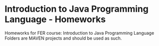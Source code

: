 # Introduction to Java Programming Language - Homeworks
Homeworks for FER course: Introduction to Java Programming Language  
Folders are MAVEN projects and should be used as such.